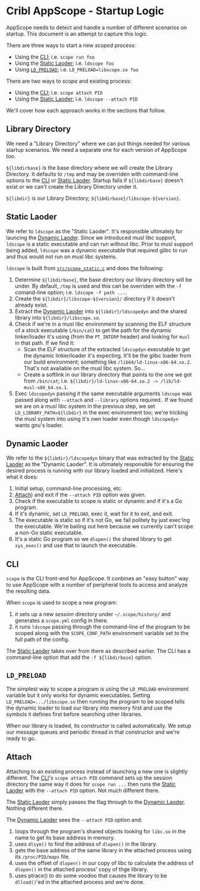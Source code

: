 # Cribl AppScope - Startup Logic

AppScope needs to detect and handle a number of different scenarios on startup.
This document is an attempt to capture this logic.

There are three ways to start a new _scoped_ process:

* Using the [CLI](#cli); i.e. `scope run foo`
* Using the [Static Laoder](#static-loader); i.e. `ldscope foo`
* Using [`LD_PRELOAD`](#ld_preload); i.e. `LD_PRELOAD=libscope.so foo`

There are two ways to _scope_ and existing process:

* Using the [CLI](#cli); i.e. `scope attach PID`
* Using the [Static Laoder](#static-loader); i.e. `ldscope --attach PID`

We'll cover how each approach works in the sections that follow.

## Library Directory

We need a "Library Directory" where we can put things needed for various
startup scenarios. We need a separate one for each version of AppScope too.

`${libdirbase}` is the base directory where we will create the Library
Directory. It defaults to `/tmp` and may be overriden with command-line
options to the [CLI](#cli) or [Static Laoder](#static-loader). Startup fails
if `${libdirbase}` doesn't exist or we can't create the Library Directory under
it.

`${libdir}` is our Library Directory; `${libdirbase}/libscope-${version}`.

## Static Laoder

We refer to `ldscope` as the "Static Laoder". It's responsible ultimately for
launcing the [Dynamic Laoder](#dynamic-loader). Since we introduced musl libc
support, `ldscope` is a static executable and can run without libc. Prior to
musl support being added, `ldscope` was a dynamic executable that required
glibc to run and thus would not run on musl libc systems.

`ldscope` is built from [`src/scope_static.c`](../src/scope_static.c)
and does the following:

1. Determine `${libdirbase}`, the base directory our library directory will be under. By
   default, `/tmp` is used and this can be overriden with the `-f` comand-line
   option; i.e. `ldscope -f path ...`.
2. Create the `${libdir}/libscope-${version}/` directory if it doesn't already
   exist.
3. Extract the [Dynamic Laoder](#dynamic-loader) into
   `${libdir}/ldscopedyn` and the shared library into `${libdir}/libscope.so`.
4. Check if we're in a musl libc environment by scanning the ELF structure of a
   stock executable (`/bin/cat`) to get the path for the dynamic linker/loader
   it's using (from the `PT_INTERP` header) and looking for `musl` in that
   path. If we find it:
    * Scan the ELF structure of the extracted `ldscopdyn` executable to get the
      dynamic linker/loader it's expecting. It'll be the glibc loader from our
      build environment; something like `/lib64/ld-linux-x86-64.so.2`. That's
      not available on the musl libc system. So...
    * Create a softlink in our library directory that points to the one we got
      from `/bin/cat`; i.e. `${libdir}/ld-linux-x86-64.so.2 -> /lib/ld-musl-x86_64.so.1`.
5. Exec `ldscopedyn` passing it the same executable arguments `ldscope` was
   passed along with `--attach` and `--library` options required.. If we found
   we are on a musl libc system in the previous step, we set
   `LD_LIBRARY_PATH=${libdir}` in the exec environment too; we're tricking the
   musl system into using it's own loader even though `ldscopedyn` wants gnu's
   loader.

## Dynamic Laoder

We refer to the `${libdir}/ldscopedyn` binary that was extracted by the [Static
Laoder](#static-loader) as the "Dynamic Laoder". It is ultimately
responsible for ensuring the desired process is running with our library loaded
and initialized. Here's what it does:

1.  Initial setup, command-line processing, etc.
2.  [Attach](#attach)) and exit if the `--attach PID` option was given.
3.  Check if the executable to scope is static or dynamic and if it's a Go program.
4.  If it's dynamic, set `LD_PRELOAD`, exec it, wait for it to exit, and exit.
5.  The executable is static so if it's not Go, we fail politely by just
    exec'ing the executable. We're bailing out here because we currently can't
    scope a non-Go static executable.
6.  It's a static Go program so we `dlopen()` the shared library to get
    `sys_exec()` and use that to launch the executable.

## CLI

`scope` is the CLI front-end for AppScope. It conbines an "easy button" way to
use AppScope with a number of peripheral tools to access and analyze the
resulting data.

When `scope` is used to scope a new program:

1. it sets up a new _session_ directory under `~/.scope/history/` and generates
   a `scope.yml` config in there.
2. it runs `ldscope` passing through the command-line of the program to be
   scoped along with the `SCOPE_CONF_PATH` environment variable set to the full
   path of the config.

The [Static Laoder](#static-loader) takes over from there as described
earlier. The CLI has a command-line option that add the `-f ${libdirbase}`
option.

## `LD_PRELOAD`

The simplest way to scope a program is using the `LD_PRELOAD` environment
variable but it only works for dynamic executables. Setting
`LD_PRELOAD=.../libscope.so` then running the program to be scoped tells the
dynamic loader to load our library into memory first and use the symbols it
defines first before searching other libraries. 

When our library is loaded, its constructor is called automatically. We setup
our message queues and periodic thread in that constructor and we're ready to
go.

## Attach

Attaching to an existing process instead of launching a new one is slightly
different. The [CLI](#cli)'s `scope attach PID` command sets up the session
directory the same way it does for `scope run ...` then runs the [Static
Laoder](#static-loader) with the `--attach PID` option. Not much different
there.

The [Static Laoder](#static-loader) simply passes the flag through to the
[Dynamic Laoder](#dynamic-loader). Nothing different there.

The [Dynamic Laoder](#dynamic-loader) sees the `--attach PID` option and:

1. loops through the program's shared objects looking for `libc.so` in the
   name to get its base address in memory.
2. uses `dlsym()` to find the address of `dlopen()` in the library.
3. gets the base address of the same library in the attached process using its
   `/proc/PID/maps` file.
4. uses the offset of `dlopen()` in our copy of libc to calculate the address of
   `dlopen()` in the attached process' copy of thge library.
5. uses ptrace() to do some voodoo that causes the library to be `dlload()`'ed
   in the attached process and we're done.
